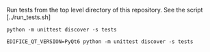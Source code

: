 
Run tests from the top level directory of this repository. See the script
[../run_tests.sh]

```
python -m unittest discover -s tests
```

```
EDIFICE_QT_VERSION=PyQt6 python -m unittest discover -s tests
```